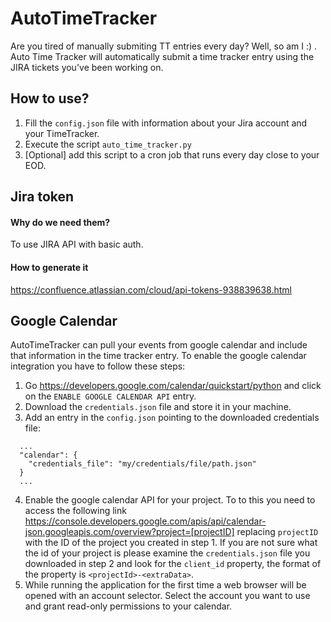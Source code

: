 # AutoTimeTracker
Are you tired of manually submiting TT entries every day? Well, so am I :) . Auto Time Tracker will automatically submit a time tracker entry using the JIRA tickets you've been working on.

## How to use?
1. Fill the `config.json` file with information about your Jira account and your TimeTracker.
1. Execute the script `auto_time_tracker.py`
1. [Optional] add this script to a cron job that runs every day close to your EOD.

## Jira token
#### Why do we need them?
To use JIRA API with basic auth.

#### How to generate it
https://confluence.atlassian.com/cloud/api-tokens-938839638.html

## Google Calendar
AutoTimeTracker can pull your events from google calendar and include that information in the time tracker entry. To
enable the google calendar integration you have to follow these steps:
1. Go https://developers.google.com/calendar/quickstart/python and click on the `ENABLE GOOGLE CALENDAR API` entry.
2. Download the `credentials.json` file and store it in your machine.
3. Add an entry in the `config.json` pointing to the downloaded credentials file:
```
  ...
  "calendar": {
    "credentials_file": "my/credentials/file/path.json"
  }
  ...
```
4. Enable the google calendar API for your project. To to this you need to access the following link https://console.developers.google.com/apis/api/calendar-json.googleapis.com/overview?project=[projectID] replacing `projectID` with the ID of the project you created in step 1. If you are not sure what the id of your project is please examine the `credentials.json` file you downloaded in step 2 and look for the `client_id` property, the format of the property is `<projectId>-<extraData>`.
5. While running the application for the first time a web browser will be opened with an account selector. Select the account you want to use and grant read-only permissions to your calendar.
